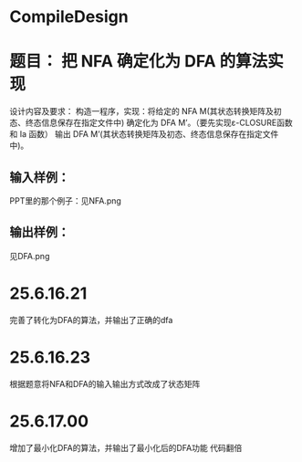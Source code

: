 # CompileDesign
# 题目： 把 NFA 确定化为 DFA 的算法实现
设计内容及要求：
构造一程序，实现：将给定的 NFA M(其状态转换矩阵及初态、终态信息保存在指定文件中)
确定化为 DFA M’。（要先实现ε-CLOSURE函数和 Ia 函数）
输出 DFA M’(其状态转换矩阵及初态、终态信息保存在指定文件中)。

## 输入样例：
PPT里的那个例子：见NFA.png
## 输出样例：
见DFA.png

# 25.6.16.21
完善了转化为DFA的算法，并输出了正确的dfa

# 25.6.16.23
根据题意将NFA和DFA的输入输出方式改成了状态矩阵
 
 # 25.6.17.00
 增加了最小化DFA的算法，并输出了最小化后的DFA功能 代码翻倍
 